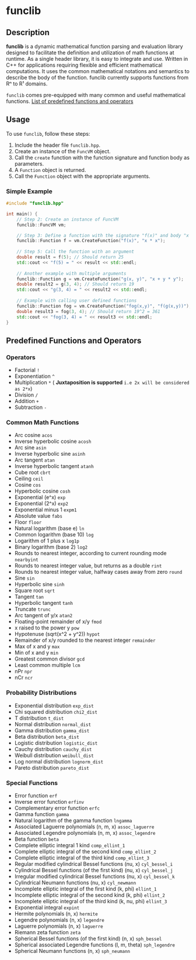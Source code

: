 # funclib

## Description

**funclib** is a dynamic mathematical function parsing and evaluation library designed to facilitate the definition and utilization of math functions at runtime. As a single header library, it is easy to integrate and use. Written in C++ for applications requiring flexible and efficient mathematical computations. It uses the common mathematical notations and semantics to describe the body of the function.
funclib currently supports functions from Rⁿ to R¹ domains. 

`funclib` comes pre-equipped with many common and useful mathematical functions. [List of predefined functions and operators]()

## Usage

To use `funclib`, follow these steps:

1. Include the header file `funclib.hpp`.
2. Create an instance of the `FuncVM` object.
3. Call the `create` function with the function signature and function body as parameters.
4. A `Function` object is returned.
5. Call the `Function` object with the appropriate arguments.

### Simple Example

```cpp
#include "funclib.hpp"

int main() {
    // Step 2: Create an instance of FuncVM
    funclib::FuncVM vm;

    // Step 3: Define a function with the signature "f(x)" and body "x * x"
    funclib::Function f = vm.CreateFunction("f(x)", "x * x");
    
    // Step 5: Call the function with an argument
    double result = f(5); // Should return 25
    std::cout << "f(5) = " << result << std::endl;
    
    // Another example with multiple arguments
    funclib::Function g = vm.CreateFunction("g(x, y)", "x + y * y");
    double result2 = g(3, 4); // Should return 19
    std::cout << "g(3, 4) = " << result2 << std::endl;
    
    // Example with calling user defined functions
    funclib::Function fog = vm.CreateFunction("fog(x,y)", "f(g(x,y))");
    double result3 = fog(3, 4); // Should return 19^2 = 361
    std::cout << "fog(3, 4) = " << result3 << std::endl;
}
```

## Predefined Functions and Operators

### Operators
* Factorial `!`
* Exponentiation `^`
* Multiplication `*` ( **Juxtaposition is supported** `i.e 2x will be considered as 2*x`)
* Division `/`
* Addition `+`
* Subtraction `-`

### Common Math Functions

* Arc cosine `acos`
* Inverse hyperbolic cosine `acosh`
* Arc sine `asin`
* Inverse hyperbolic sine `asinh`
* Arc tangent `atan`
* Inverse hyperbolic tangent `atanh`
* Cube root `cbrt`
* Ceiling `ceil`
* Cosine `cos`
* Hyperbolic cosine `cosh`
* Exponential (e^x) `exp`
* Exponential (2^x) `exp2`
* Exponential minus 1 `expm1`
* Absolute value `fabs`
* Floor `floor`
* Natural logarithm (base e) `ln`
* Common logarithm (base 10) `log`
* Logarithm of 1 plus x `log1p`
* Binary logarithm (base 2) `log2`
* Rounds to nearest integer, according to current rounding mode `nearbyint`
* Rounds to nearest integer value, but returns as a double `rint`
* Rounds to nearest integer value, halfway cases away from zero `round`
* Sine `sin`
* Hyperbolic sine `sinh`
* Square root `sqrt`
* Tangent `tan`
* Hyperbolic tangent `tanh`
* Truncate `trunc`
* Arc tangent of y/x `atan2`
* Floating-point remainder of x/y `fmod`
* x raised to the power y `pow`
* Hypotenuse (sqrt(x^2 + y^2)) `hypot`
* Remainder of x/y rounded to the nearest integer `remainder`
* Max of x and y `max`
* Min of x and y `min`
* Greatest common divisor `gcd`
* Least common multiple `lcm`
* nPr `npr`
* nCr `ncr`

### Probability Distributions
* Exponential distribution `exp_dist`
* Chi squared distribution `chi2_dist`
* T distribution `t_dist`
* Normal distribution `normal_dist`
* Gamma distribution `gamma_dist`
* Beta distribution `beta_dist`
* Logistic distribution `logistic_dist`
* Cauchy distribution `cauchy_dist`
* Weibull distribution `weibull_dist`
* Log normal distribution `lognorm_dist`
* Pareto distribution `pareto_dist`

### Special Functions
* Error function `erf`
* Inverse error function `erfinv`
* Complementary error function `erfc`
* Gamma function `gamma`
* Natural logarithm of the gamma function `lngamma`
* Associated Laguerre polynomials (n, m, x) `assoc_laguerre`
* Associated Legendre polynomials (n, m, x) `assoc_legendre`
* Beta function `beta`
* Complete elliptic integral 1 kind `comp_ellint_1`
* Complete elliptic integral of the second kind `comp_ellint_2`
* Complete elliptic integral of the third kind `comp_ellint_3`
* Regular modified cylindrical Bessel functions (nu, x) `cyl_bessel_i`
* Cylindrical Bessel functions (of the first kind) (nu, x) `cyl_bessel_j`
* Irregular modified cylindrical Bessel functions (nu, x) `cyl_bessel_k`
* Cylindrical Neumann functions (nu, x) `cyl_newmann`
* Incomplete elliptic integral of the first kind (k, phi) `ellint_1`
* Incomplete elliptic integral of the second kind (k, phi) `ellint_2`
* Incomplete elliptic integral of the third kind (k, nu, phi) `ellint_3`
* Exponential integral `expint`
* Hermite polynomials (n, x) `hermite`
* Legendre polynomials (n, x) `legendre`
* Laguerre polynomials (n, x) `laguerre`
* Riemann zeta function `zeta`
* Spherical Bessel functions (of the first kind) (n, x) `sph_bessel`
* Spherical associated Legendre functions (l, m, theta) `sph_legendre`
* Spherical Neumann functions (n, x) `sph_neumann`











